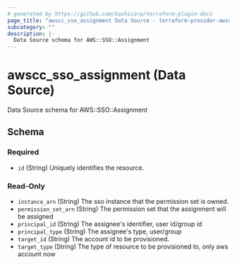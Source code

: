 ```yaml
---
# generated by https://github.com/hashicorp/terraform-plugin-docs
page_title: "awscc_sso_assignment Data Source - terraform-provider-awscc"
subcategory: ""
description: |-
  Data Source schema for AWS::SSO::Assignment
---
```


# awscc_sso_assignment (Data Source)

Data Source schema for AWS::SSO::Assignment



<!-- schema generated by tfplugindocs -->
## Schema

### Required

- `id` (String) Uniquely identifies the resource.

### Read-Only

- `instance_arn` (String) The sso instance that the permission set is owned.
- `permission_set_arn` (String) The permission set that the assignment will be assigned
- `principal_id` (String) The assignee's identifier, user id/group id
- `principal_type` (String) The assignee's type, user/group
- `target_id` (String) The account id to be provisioned.
- `target_type` (String) The type of resource to be provisioned to, only aws account now
